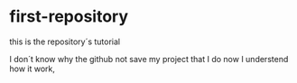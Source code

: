 # first-repository
this is the repository´s tutorial 
 
 I don´t know why the github not save my project that I do 
 now I understend how it work, 
